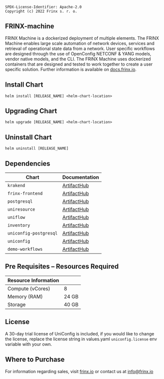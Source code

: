 ```text
SPDX-License-Identifier: Apache-2.0
Copyright (c) 2022 Frinx s. r. o.
```

## FRINX-machine

FRINX Machine is a dockerized deployment of multiple elements. The FRINX Machine enables large scale automation of network devices, services and retrieval of operational state data from a network. User specific workflows are designed through the use of OpenConfig NETCONF & YANG models, vendor native models, and the CLI. The FRINX Machine uses dockerized containers that are designed and tested to work together to create a user specific solution. Further information is available on [docs.frinx.io](https://docs.frinx.io/frinx-machine/getting-started/). 

## Install Chart

```console
helm install [RELEASE_NAME] <helm-chart-location>
```

## Upgrading Chart

```console
helm upgrade [RELEASE_NAME] <helm-chart-location>
```

## Uninstall Chart

```console
helm uninstall [RELEASE_NAME]
```

## Dependencies

| Chart | Documentation |
|-----------|-------------|
| `krakend` | [ArtifactHub](https://artifacthub.io/packages/helm/frinx-helm-charts/krakend) |
| `frinx-frontend` | [ArtifactHub](https://artifacthub.io/packages/helm/frinx-helm-charts/frinx-frontend) |
| `postgresql` | [ArtifactHub](https://artifacthub.io/packages/helm/bitnami/postgresql) |
| `uniresource` | [ArtifactHub](https://artifacthub.io/packages/helm/frinx-helm-charts/uniresource) |
| `uniflow` | [ArtifactHub](https://artifacthub.io/packages/helm/frinx-helm-charts/uniflow) |
| `inventory` | [ArtifactHub](https://artifacthub.io/packages/helm/frinx-helm-charts/inventory) |
| `uniconfig-postgresql` | [ArtifactHub](https://artifacthub.io/packages/helm/bitnami/postgresql) |
| `uniconfig` | [ArtifactHub](https://artifacthub.io/packages/helm/frinx-helm-charts/uniconfig) |
| `demo-workflows` | [ArtifactHub](https://artifacthub.io/packages/helm/frinx-helm-charts/demo-workflows) |

## **Pre Requisites – Resources Required**

| **Resource Information**           |                      |
|------------------------------------|----------------------| 
| Compute  (vCores)                  | 8                    |  
| Memory (RAM)                       | 24 GB                |  
| Storage 				             | 40 GB                |

## License

A 30-day trial license of UniConfig is included, if you would like to change the license, replace the license string in values.yaml `uniconfig.license` env variable with your own.

## Where to Purchase

For information regarding sales, visit [frinx.io](https://frinx.io/) or contact us at info@frinx.io
